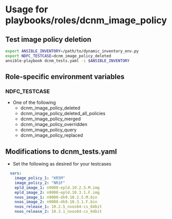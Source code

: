 # Usage for playbooks/roles/dcnm_image_policy

## Test image policy deletion

```bash
export ANSIBLE_INVENTORY=/path/to/dynamic_inventory_env.py
export NDFC_TESTCASE=dcnm_image_policy_deleted
ansible-playbook dcnm_tests.yaml -i $ANSIBLE_INVENTORY
```

## Role-specific environment variables

### NDFC_TESTCASE

- One of the following
    - dcnm_image_policy_deleted
    - dcnm_image_policy_deleted_all_policies
    - dcnm_image_policy_merged
    - dcnm_image_policy_overridden
    - dcnm_image_policy_query
    - dcnm_image_policy_replaced

## Modifications to dcnm_tests.yaml

- Set the following as desired for your testcases

```yaml
  vars:
    image_policy_1: "KR5M"
    image_policy_2: "NR1F"
    epld_image_1: n9000-epld.10.2.5.M.img
    epld_image_2: n9000-epld.10.3.1.F.img
    nxos_image_1: n9000-dk9.10.2.5.M.bin
    nxos_image_2: n9000-dk9.10.3.1.F.bin
    nxos_release_1: 10.2.5_nxos64-cs_64bit
    nxos_release_2: 10.3.1_nxos64-cs_64bit
```
